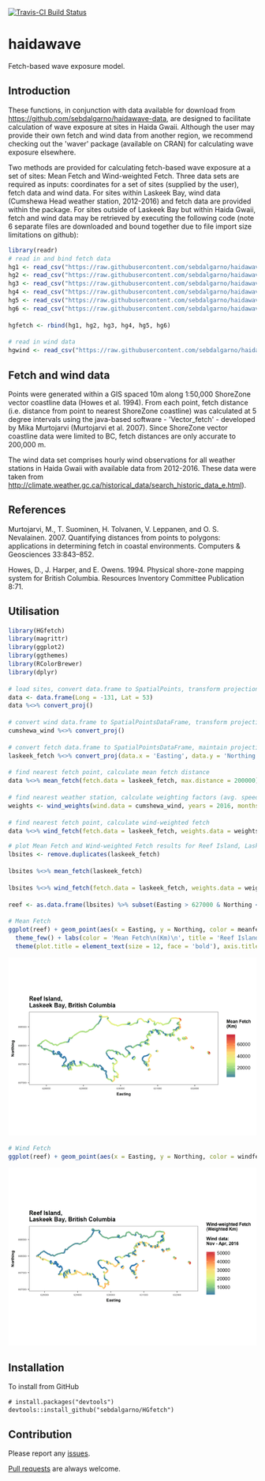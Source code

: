 
<!-- README.md is generated from README.Rmd. Please edit that file -->
[![Travis-CI Build Status](https://travis-ci.org/sebdalgarno/HGfetch.svg?branch=master)](https://travis-ci.org/sebdalgarno/HGfetch)

haidawave
=========

Fetch-based wave exposure model.

Introduction
------------

These functions, in conjunction with data available for download from <https://github.com/sebdalgarno/haidawave-data>, are designed to facilitate calculation of wave exposure at sites in Haida Gwaii. Although the user may provide their own fetch and wind data from another region, we recommend checking out the 'waver' package (available on CRAN) for calculating wave exposure elsewhere.

Two methods are provided for calculating fetch-based wave exposure at a set of sites: Mean Fetch and Wind-weighted Fetch. Three data sets are required as inputs: coordinates for a set of sites (supplied by the user), fetch data and wind data. For sites within Laskeek Bay, wind data (Cumshewa Head weather station, 2012-2016) and fetch data are provided within the package. For sites outside of Laskeek Bay but within Haida Gwaii, fetch and wind data may be retrieved by executing the following code (note 6 separate files are downloaded and bound together due to file import size limitations on github):

``` r
library(readr)
# read in and bind fetch data
hg1 <- read_csv("https://raw.githubusercontent.com/sebdalgarno/haidawave-data/master/haidagwaii-fetch-1.csv")
hg2 <- read_csv("https://raw.githubusercontent.com/sebdalgarno/haidawave-data/master/haidagwaii-fetch-2.csv")
hg3 <- read_csv("https://raw.githubusercontent.com/sebdalgarno/haidawave-data/master/haidagwaii-fetch-3.csv")
hg4 <- read_csv("https://raw.githubusercontent.com/sebdalgarno/haidawave-data/master/haidagwaii-fetch-4.csv")
hg5 <- read_csv("https://raw.githubusercontent.com/sebdalgarno/haidawave-data/master/haidagwaii-fetch-5.csv")
hg6 <- read_csv("https://raw.githubusercontent.com/sebdalgarno/haidawave-data/master/haidagwaii-fetch-6.csv")

hgfetch <- rbind(hg1, hg2, hg3, hg4, hg5, hg6)

# read in wind data
hgwind <- read_csv("https://raw.githubusercontent.com/sebdalgarno/haidawave-data/master/wind-hg-1216.csv")
```

Fetch and wind data
-------------------

Points were generated within a GIS spaced 10m along 1:50,000 ShoreZone vector coastline data (Howes et al. 1994). From each point, fetch distance (i.e. distance from point to nearest ShoreZone coastline) was calculated at 5 degree intervals using the java-based software - 'Vector\_fetch' - developed by Mika Murtojarvi (Murtojarvi et al. 2007). Since ShoreZone vector coastline data were limited to BC, fetch distances are only accurate to 200,000 m.

The wind data set comprises hourly wind observations for all weather stations in Haida Gwaii with available data from 2012-2016. These data were taken from <http://climate.weather.gc.ca/historical_data/search_historic_data_e.html>).

References
----------

Murtojarvi, M., T. Suominen, H. Tolvanen, V. Leppanen, and O. S. Nevalainen. 2007. Quantifying distances from points to polygons: applications in determining fetch in coastal environments. Computers & Geosciences 33:843–852.

Howes, D., J. Harper, and E. Owens. 1994. Physical shore-zone mapping system for British Columbia. Resources Inventory Committee Publication 8:71.

Utilisation
-----------

``` r
library(HGfetch)
library(magrittr)
library(ggplot2)
library(ggthemes)
library(RColorBrewer)
library(dplyr)

# load sites, convert data.frame to SpatialPoints, transform projection to BC Albers
data <- data.frame(Long = -131, Lat = 53)
data %<>% convert_proj()

# convert wind data.frame to SpatialPointsDataFrame, transform projection to BC Albers
cumshewa_wind %<>% convert_proj()

# convert fetch data.frame to SpatialPointsDataFrame, maintain projection as BC Albers
laskeek_fetch %<>% convert_proj(data.x = 'Easting', data.y = 'Northing', data.CRS="+init=epsg:3005", new.CRS="+init=epsg:3005")

# find nearest fetch point, calculate mean fetch distance
data %<>% mean_fetch(fetch.data = laskeek_fetch, max.distance = 200000)

# find nearest weather station, calculate weighting factors (avg. speed * % frequency) for each bearing based on user-defined time period and set of stations.
weights <- wind_weights(wind.data = cumshewa_wind, years = 2016, months = 9:4)

# find nearest fetch point, calculate wind-weighted fetch
data %<>% wind_fetch(fetch.data = laskeek_fetch, weights.data = weights, max.distance = 200000)
```

``` r
# plot Mean Fetch and Wind-weighted Fetch results for Reef Island, Laskeek Bay, British Coluumbia
lbsites <- remove.duplicates(laskeek_fetch)

lbsites %<>% mean_fetch(laskeek_fetch)

lbsites %<>% wind_fetch(fetch.data = laskeek_fetch, weights.data = weights)

reef <- as.data.frame(lbsites) %>% subset(Easting > 627000 & Northing < 890000)

# Mean Fetch
ggplot(reef) + geom_point(aes(x = Easting, y = Northing, color = meanfetch), size = 0.5) + coord_fixed() + 
  theme_few() + labs(color = 'Mean Fetch\n(Km)\n', title = 'Reef Island,\nLaskeek Bay, British Columbia') + 
  theme(plot.title = element_text(size = 12, face = 'bold'), axis.title = element_text(size = 8, face = 'bold'), axis.text = element_text(size = 5), legend.title = element_text(size = 9, face = 'bold')) + scale_color_distiller(palette = "Spectral")
```

![](README-unnamed-chunk-4-1.png)

``` r
# Wind Fetch
ggplot(reef) + geom_point(aes(x = Easting, y = Northing, color = windfetch), size = 0.5) + coord_fixed() + theme_few() + labs(color = 'Wind-weighted Fetch\n(Weighted Km)\n\nWind data:\nNov - Apr, 2016\n', title = 'Reef Island,\nLaskeek Bay, British Columbia') + theme(plot.title = element_text(size = 12, face = 'bold'),axis.title = element_text(size = 8, face = 'bold'), axis.text = element_text(size = 5), legend.title = element_text(size = 9, face = 'bold')) + scale_color_distiller(palette = "Spectral")
```

![](README-unnamed-chunk-5-1.png)

Installation
------------

To install from GitHub

    # install.packages("devtools")
    devtools::install_github("sebdalgarno/HGfetch")

Contribution
------------

Please report any [issues](https://github.com/sebdalgarno/HGfetch/issues).

[Pull requests](https://github.com/sebdalgarno/HGfetch/pulls) are always welcome.
